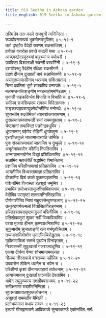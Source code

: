 ```yaml
---
title: 019 Seetha in Ashoka garden
title_english: 019 Seetha in Ashoka garden

---
```

<div class="audioEmbed"  caption="श्रीराम-हरिसीताराममूर्ति-घनपाठिभ्यां वचनम्" src="https://archive.org/download/Ramayana-recitation-Sriram-harisItArAmamUrti-Ghanapaati-v2/Kanda_5/Kanda_5_SK-019-Seetha_in_Ashoka_garden.mp3"></div>

तस्मिन्नेव ततः काले राजपुत्री त्वनिन्दिता ।  
रूपयौवनसम्पन्नं भूषणोत्तमभूषितम् ॥ ५-१९-१  
ततो दृष्ट्वैव वैदेही रावणम् राक्षसाधिपम् ।  
प्रावेपत वरारोहा प्रवाते कदली यथा ॥ ५-९-२  
आच्छाद्योदरमूरुभ्यां बाहुभ्यां च पयोधरौ ।  
उपविष्टा विशालाक्षी रुदन्ती वरवर्णिनी ॥ ५-१९-३  
दशग्रीवस्तु वैदेहीम् रक्षितां राक्षसीगणैः ।  
ददर्श दीनाम् दुःखार्तां नावं सन्नामिवार्णवे ॥ ५-१९-४  
असंवृतायामासीनाम् धरण्याम् संशितव्रताम् ।  
चिनां प्रपतितां भूमौ शाखामिव वनस्पतेः ॥ ५-१९-५  
मलमण्डनचित्राङ्गीम् मण्डनार्हाममण्डिताम् ।  
मृणाली पङ्कदिग्धेव विभाति न विभाति च ॥ ५-१९-६  
समीपम् राजसिम्हस्य रामस्य विदितात्मनः ।  
सङ्कल्पहयसम्युक्तैर्यान्तीमिव मनोरथैः ॥ ५-१९-७  
शुष्यन्तीम् रुदतीमेकां ध्यानशोकपरायणाम् ।  
दुःखस्यान्तमपश्यन्तीं रामां राममनुव्रताम् ॥ ५-१९-८  
चेष्टमानां तथाविष्टां पन्नगेन्द्रवधूमिव ।  
धूप्यमानाम् ग्रहेणेव रोहिणीं धूमकेतुना ॥ ५-१९-९  
वृत्तशीलकुले जातामाचारवति धार्मिके ।  
पुनः संस्कारमापन्नां जातामिव च दुष्कुले ॥ ५-१९-१०  
अभूतेनापवादेन कीर्तीम् निपतितामिव ।  
अम्नायानामयोगेन विद्यां प्रशिथिलामिव ॥ ५-१९-११  
सन्नामिव महाकीर्तिं श्रद्धामिव विमानिताम् ।  
प्रज्ञामिव परिक्षीणामाशां प्रतिहतामिव ॥ ५-१९-१२  
आयतीमिव विध्वस्तामाज्ञां प्रतिहतामिव ।  
दीप्तामिव दिशं काले पूजामपहृतामिव ॥ ५-१९-१३  
पद्मिनीमिव विध्वस्तां हतशूरां चमूमिव ।  
प्रभामिव तमोध्वस्तामुपक्षीणामिवापगाम् ॥ ५-१९-१४  
वेदीमिव परामृष्टां शान्तामग्निशिखामिव ।  
पौर्णमासीमिव निशां राहुग्रस्तेन्दुमण्डलाम् ॥ ५-१९-१५  
उत्कृष्टपर्णकमलां वित्रासितविहङ्गमाम् ।  
हस्तिहस्तपरामृष्टमाकुलां पद्मिनीमिव ॥ ५-१९-१६  
पतिशोकातुरां शुष्कां नदीं विस्रावितामिव ।  
परया मृजया हीनाम् कृष्णपक्षनिशामिव ॥ ५-१९-१७  
सुकुमारीम् सुजाताङ्गीं रत्न गर्भगृहोचिताम् ।  
तप्यमानामिवोष्णेन मृणालीमचिरोद्धृताम् ॥ ५-१९-१८  
गृहीतामाळितां स्तम्भे यूथपेन विनाकृताम् ।  
निःश्वसन्तीं सुदुःखार्तां गजराजवधूमिव ॥ ५-१९-१९  
एकया दीर्घया वेण्या शोभमानामयत्नतः ।  
नीलया नीरदापाये वनराज्या महीमिव ॥ ५-१९-२०  
उपवासेन शोकेन ध्यानेन च भयेन च ।  
परिक्षीणां कृशां दीनामल्पाहारां तपोधनाम् ॥ ५-१९-२१  
आयाचमानाम् दुःखार्तां प्राञ्जलिं देवतामिव ।  
भावेन रघुमुख्यस्य दशग्रीवपराभवम् ॥ ५-१९-२२  
समीक्षमाणां रुदतीमनिन्दितां ।  
सुपक्ष्मताम्रायतशुक्ललोचनाम् ।  
अनुव्रतां राममतीव मैथिलीं ।  
प्रलोभयामास वधाय रावणः ॥ ५-१९-२३  
इत्यार्षे श्रीमद्रामायणे आदिकाव्ये सुन्दरकाण्डे एकोनविंशः सर्गः